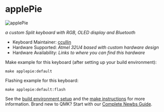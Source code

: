 # applePie

![applePie](https://i.imgur.com/ZNiZElq.png?1)


*a custom Split keyboard with RGB, OLED display and Bluetooth*

* Keyboard Maintainer: [ccullin](https://github.com/ccullin)
* Hardware Supported: *Atmel 32U4 based with custom hardware design*
* Hardware Availability: *Links to where you can find this hardware*

Make example for this keyboard (after setting up your build environment):

    make applepie:default

Flashing example for this keyboard:

    make applepie:default:flash

See the [build environment setup](https://docs.qmk.fm/#/getting_started_build_tools) and the [make instructions](https://docs.qmk.fm/#/getting_started_make_guide) for more information. Brand new to QMK? Start with our [Complete Newbs Guide](https://docs.qmk.fm/#/newbs).
